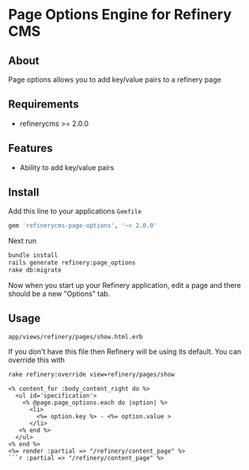 # Page Options Engine for Refinery CMS

## About

Page options allows you to add key/value pairs to a refinery page

## Requirements

* refinerycms >= 2.0.0

## Features

* Ability to add key/value pairs

## Install

Add this line to your applications `Gemfile`

```ruby
gem 'refinerycms-page-options', '~> 2.0.0'
```

Next run

```bash
bundle install
rails generate refinery:page_options
rake db:migrate
```

Now when you start up your Refinery application, edit a page and there should be a new "Options" tab.

## Usage

`app/views/refinery/pages/show.html.erb`

If you don't have this file then Refinery will be using its default. You can override this with

```bash
rake refinery:override view=refinery/pages/show
```

```erb
<% content_for :body_content_right do %>
  <ul id='specification'>
    <% @page.page_options.each do |option| %>
      <li>
        <%= option.key %> - <%= option.value >
      </li>
   <% end %>
  </ul>
<% end %>
<%= render :partial => "/refinery/content_page" %>
```r :partial => "/refinery/content_page" %>
```